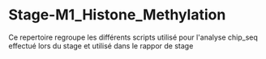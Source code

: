 # Stage-M1_Histone_Methylation
Ce repertoire regroupe les différents scripts utilisé pour l'analyse chip_seq effectué lors du stage et utilisé dans le rappor de stage
